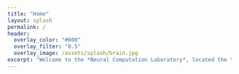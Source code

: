 ```yaml
---
title: "Home"
layout: splash
permalink: /
header:
  overlay_color: "#000"
  overlay_filter: "0.5"
  overlay_image: /assets/splash/brain.jpg
excerpt: "Welcome to the *Neural Computation Laboratory*, located the the Department for Psychological and Brain Sciences at the University of Delaware."
---
```

